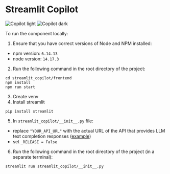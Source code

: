 # Streamlit Copilot

![Copilot light](resources/copilot_light.gif)
![Copilot dark](resources/copilot_dark.gif)


To run the component locally:
1. Ensure that you have correct versions of Node and NPM installed:
- npm version: `6.14.13`
- node version: `14.17.3`
2. Run the following command in the root directory of the project:
```
cd streamlit_copilot/frontend
npm install
npm run start
```
3. Create venv
4. Install streamlit
```
pip install streamlit
```
5. In `streamlit_copilot/__init__.py` file:
- replace `"YOUR_API_URL"` with the actual URL of the API that provides LLM text completion responses ([example](https://llama-cpp-python.readthedocs.io/en/latest/install/macos/))
- set `_RELEASE = False`
6. Run the following command in the root directory of the project (in a separate terminal):
```
streamlit run streamlit_copilot/__init__.py
```

